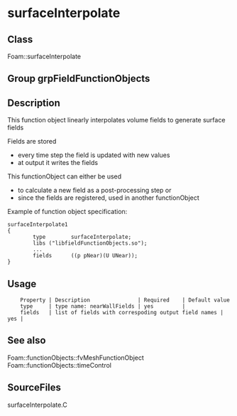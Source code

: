 # surfaceInterpolate 
## Class
Foam::surfaceInterpolate

## Group grpFieldFunctionObjects

## Description
This function object linearly interpolates volume fields to generate
surface fields

Fields are stored
- every time step the field is updated with new values
- at output it writes the fields

This functionObject can either be used
- to calculate a new field as a  post-processing step or
- since the fields are registered, used in another functionObject

Example of function object specification:
```
surfaceInterpolate1
{
        type        surfaceInterpolate;
        libs ("libfieldFunctionObjects.so");
        ...
        fields      ((p pNear)(U UNear));
}
```

## Usage

        Property | Description               | Required    | Default value
        type     | type name: nearWallFields | yes         |
        fields   | list of fields with correspoding output field names | yes |



## See also
Foam::functionObjects::fvMeshFunctionObject
Foam::functionObjects::timeControl

## SourceFiles
surfaceInterpolate.C

